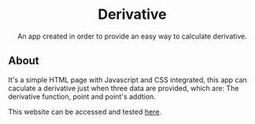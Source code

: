 <h1 align="center">Derivative</h1>

<p align="center">An app created in order to provide an easy way to calculate derivative.</p>

<h2>About</h2>
<p>It's a simple HTML page with Javascript and CSS integrated, this app can caculate a derivative just when three data are provided, which are: The derivative function, point and point's addtion.</p>

<p>This website can be accessed and tested <a href="https://riadoliveira.github.io/Derivative/">here</a>.</p>
